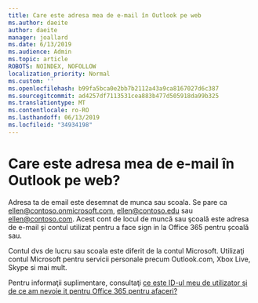 ```yaml
---
title: Care este adresa mea de e-mail în Outlook pe web
ms.author: daeite
author: daeite
manager: joallard
ms.date: 6/13/2019
ms.audience: Admin
ms.topic: article
ROBOTS: NOINDEX, NOFOLLOW
localization_priority: Normal
ms.custom: ''
ms.openlocfilehash: b99fa5bca0e2bb7b2112a43a9ca8167027d6c387
ms.sourcegitcommit: ad4257df7113531cea883b477d505918da99b325
ms.translationtype: MT
ms.contentlocale: ro-RO
ms.lasthandoff: 06/13/2019
ms.locfileid: "34934198"
---
```

# <a name="what-is-my-email-address-in-outlook-on-the-web"></a>Care este adresa mea de e-mail în Outlook pe web?

Adresa ta de email este desemnat de munca sau scoala. Se pare ca ellen@contoso.onmicrosoft.com, ellen@contoso.edu sau ellen@contoso.com. Acest cont de locul de muncă sau şcoală este adresa de e-mail şi contul utilizat pentru a face sign in la Office 365 pentru școală sau.

Contul dvs de lucru sau scoala este diferit de la contul Microsoft. Utilizaţi contul Microsoft pentru servicii personale precum Outlook.com, Xbox Live, Skype si mai mult.

Pentru informaţii suplimentare, consultaţi [ce este ID-ul meu de utilizator şi de ce am nevoie it pentru Office 365 pentru afaceri?](https://support.office.com/article/37da662b-5da6-4b56-a091-2731b2ecc8b4)